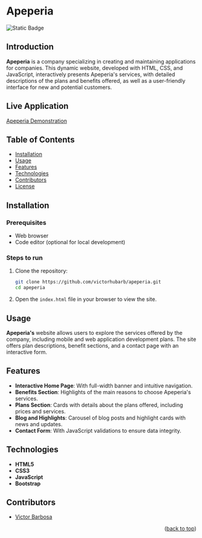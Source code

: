 # Apeperia <a name="readme-top"></a>
![Static Badge](https://img.shields.io/badge/status-completed-green?style=for-the-badge)

## Introduction
**Apeperia** is a company specializing in creating and maintaining applications for companies. This dynamic website, developed with HTML, CSS, and JavaScript, interactively presents Apeperia's services, with detailed descriptions of the plans and benefits offered, as well as a user-friendly interface for new and potential customers.

## Live Application
[Apeperia Demonstration](https://apeperia-one-blue.vercel.app)

## Table of Contents
- [Installation](#installation)
- [Usage](#usage)
- [Features](#features)
- [Technologies](#technologies)
- [Contributors](#contributors)
- [License](#license)

## Installation

### Prerequisites
- Web browser
- Code editor (optional for local development)

### Steps to run
1. Clone the repository:
   ```bash
   git clone https://github.com/victorhubarb/apeperia.git
   cd apeperia
   ```
2. Open the `index.html` file in your browser to view the site.

## Usage
**Apeperia's** website allows users to explore the services offered by the company, including mobile and web application development plans. The site offers plan descriptions, benefit sections, and a contact page with an interactive form.

## Features
- **Interactive Home Page**: With full-width banner and intuitive navigation.
- **Benefits Section**: Highlights of the main reasons to choose Apeperia's services.
- **Plans Section**: Cards with details about the plans offered, including prices and services.
- **Blog and Highlights**: Carousel of blog posts and highlight cards with news and updates.
- **Contact Form**: With JavaScript validations to ensure data integrity.

## Technologies
- **HTML5**
- **CSS3**
- **JavaScript**
- **Bootstrap**

## Contributors
- [Victor Barbosa](https://github.com/victorhubarb)
<p align="right">(<a href="#readme-top">back to top</a>)</p>
